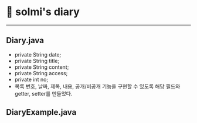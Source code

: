 # 📒 solmi's diary


---

## Diary.java

-   private String date;
-   private String title;
-   private String content;
-   private String access;
-   private int no;
-   목록 번호, 날짜, 제목, 내용, 공개/비공개 기능을 구현할 수 있도록 해당 필드와 getter, setter를 만들었다.

## DiaryExample.java
    
